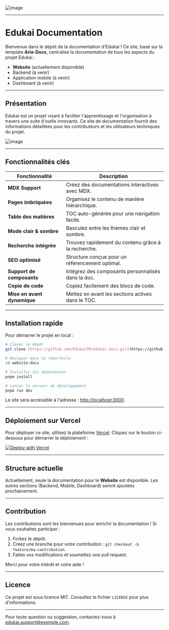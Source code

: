 ![image](https://github.com/user-attachments/assets/729191af-f314-4f64-9e65-af76a320f2e9)

---

# Edukai Documentation

Bienvenue dans le dépôt de la documentation d'Edukai ! Ce site, basé sur la template **Aria-Docs**, centralise la documentation de tous les aspects du projet Edukai :

- **Website** (actuellement disponible)
- Backend (à venir)
- Application mobile (à venir)
- Dashboard (à venir)

---
  
## Présentation

Edukai est un projet visant à faciliter l'apprentissage et l'organisation à travers une suite d'outils innovants. Ce site de documentation fournit des informations détaillées pour les contributeurs et les utilisateurs techniques du projet.

![image](https://github.com/user-attachments/assets/548b64ff-61d2-41c0-9e33-d46f8df3c16f)

---

## Fonctionnalités clés

| **Fonctionnalité**             | **Description**                                          |
|--------------------------------|----------------------------------------------------------|
| **MDX Support**                | Créez des documentations interactives avec MDX.          |
| **Pages imbriquées**           | Organisez le contenu de manière hiérarchique.            |
| **Table des matières**         | TOC auto-générée pour une navigation facile.             |
| **Mode clair & sombre**        | Basculez entre les thèmes clair et sombre.               |
| **Recherche intégrée**         | Trouvez rapidement du contenu grâce à la recherche.      |
| **SEO optimisé**               | Structure conçue pour un référencement optimal.          |
| **Support de composants**      | Intégrez des composants personnalisés dans la doc.       |
| **Copie de code**              | Copiez facilement des blocs de code.                     |
| **Mise en avant dynamique**    | Mettez en avant les sections actives dans le TOC.        |

---

## Installation rapide

Pour démarrer le projet en local :

```bash
# Cloner le dépôt
git clone [https://github.com/EdukaiFR/edukai-docs.git](https://github.com/TristanHourtoulle/website-docs/)

# Naviguer dans le répertoire
cd website-docs

# Installer les dépendances
pnpm install

# Lancer le serveur de développement
pnpm run dev
```

Le site sera accessible à l'adresse : [http://localhost:3000](http://localhost:3000).

---

## Déploiement sur Vercel

Pour déployer ce site, utilisez la plateforme [Vercel](https://vercel.com/). Cliquez sur le bouton ci-dessous pour démarrer le déploiement :

[![Deploy with Vercel](https://vercel.com/button)](https://vercel.com/new/clone?repository-url=https://github.com/EdukaiFR/edukai-docs)

---

## Structure actuelle

Actuellement, seule la documentation pour le **Website** est disponible. Les autres sections (Backend, Mobile, Dashboard) seront ajoutées prochainement.

---

## Contribution

Les contributions sont les bienvenues pour enrichir la documentation ! Si vous souhaitez participer :

1. Forkez le dépôt.
2. Créez une branche pour votre contribution : `git checkout -b feature/ma-contribution`.
3. Faites vos modifications et soumettez une pull request.

Merci pour votre intérêt et votre aide !

---

## Licence

Ce projet est sous licence MIT. Consultez le fichier `LICENSE` pour plus d'informations.

---

Pour toute question ou suggestion, contactez-nous à [edukai.support@exemple.com](mailto:edukai.support@exemple.com).
